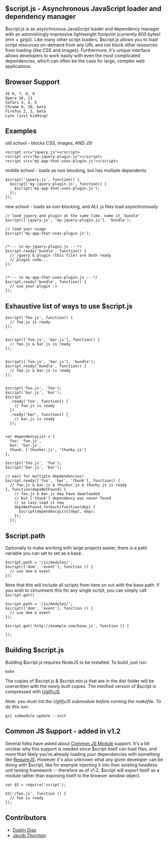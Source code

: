 $script.js - Asynchronous JavaScript loader and dependency manager
------------------------------------------------------------------

$script.js is an asynchronous JavaScript loader and dependency manager with an astonishingly impressive lightweight footprint (currently 800 bytes! (min + gzip)). Like many other script loaders, $script.js allows you to load script resources on-demand from any URL and not block other resources from loading (like CSS and images). Furthermore, it's unique interface allows developers to work easily with even the most complicated dependencies, which can often be the case for large, complex web applications.

Browser Support
---------------
    IE 6, 7, 8, 9
    Opera 10, 11
    Safari 3, 4, 5
    Chrome 9, 10, beta
    Firefox 2, 3, beta
    Lynx (just kidding)

Examples
--------

old school - blocks CSS, Images, AND JS!

    <script src="jquery.js"></script>
    <script src="my-jquery-plugin.js"></script>
    <script src="my-app-that-uses-plugin.js"></script>


middle school - loads as non-blocking, but has multiple dependents

    $script('jquery.js', function() {
      $script('my-jquery-plugin.js', function() {
        $script('my-app-that-uses-plugin.js');
      });
    });

new school - loads as non-blocking, and ALL js files load asynchronously

    // load jquery and plugin at the same time. name it 'bundle'
    $script(['jquery.js', 'my-jquery-plugin.js'], 'bundle');

    // load your usage
    $script('my-app-that-uses-plugin.js');


    /*--- in my-jquery-plugin.js ---*/
    $script.ready('bundle', function() {
      // jquery & plugin (this file) are both ready
      // plugin code...
    });


    /*--- in my-app-that-uses-plugin.js ---*/
    $script.ready('bundle', function() {
      // use your plugin :)
    });


Exhaustive list of ways to use $script.js
-----------------------------------------
    $script('foo.js', function() {
      // foo.js is ready
    });


    $script(['foo.js', 'bar.js'], function() {
      // foo.js & bar.js is ready
    });


    $script(['foo.js', 'bar.js'], 'bundle');
    $script.ready('bundle', function() {
      // foo.js & bar.js is ready
    });


    $script('foo.js', 'foo');
    $script('bar.js', 'bar');
    $script
      .ready('foo', function() {
        // foo.js is ready
      })
      .ready('bar', function() {
        // bar.js is ready
      });


    var dependencyList = {
      foo: 'foo.js',
      bar: 'bar.js',
      thunk: ['thunkor.js', 'thunky.js']
    };

    $script('foo.js', 'foo');
    $script('bar.js', 'bar');

    // wait for multiple depdendencies!
    $script.ready(['foo', 'bar', 'thunk'], function() {
      // foo.js & bar.js & thunkor.js & thunky.js is ready
    }, function(depsNotFound) {
        // foo.js & bar.js may have downloaded
        // but ['thunk'] dependency was never found
        // so lazy load it now
        depsNotFound.forEach(function(dep) {
          $script(dependencyList[dep], dep);
        });
      });

$script.path
------------
Optionally to make working with large projects easier, there is a path variable you can set to set as a base.

    $script.path = '/js/modules/';
    $script(['dom', 'event'], function () {
      // use dom & event
    });

Note that this will include all scripts from here on out with the base path. If you wish to circumvent this for any single script, you can simply call <code>$script.get()</code>

    $script.path = '/js/modules/';
    $script(['dom', 'event'], function () {
      // use dom & event
    });

    $script.get('http://example.com/base.js', function () {

    });

Building $script.js
-------------------
Building $script.js requires NodeJS to be installed. To build, just run:

    make

The copies of $script.js & $script.min.js that are in the dist folder will be overwritten with the newly built copies. The minified version of $script is compressed with [UglifyJS](https://github.com/mishoo/UglifyJS "UglifyJS").

*Note: you must init the UglifyJS submodule before running the makefile. To do this run:*

    git submodule update --init

Common JS Support - added in v1.2
-----------------

Several folks have asked about [Common JS Module](http://commonjs.org) support. It's a bit unclear why this support is needed since $script itself can load files, and more than likely you're already loading your dependencies with something like [RequireJS](http://requirejs.org/). However it's also unknown what any given developer can be doing with $script, like for example injecting it into their existing headless unit testing framework -- therefore as of v1.2, $script will export itself as a module rather than exposing itself to the browser _window_ object.

    var $S = require('script');

    $S('/foo.js', function () {
      // foo is ready
    });

Contributors
------------
  * [Dustin Diaz](https://github.com/ded/script.js/commits/master?author=ded)
  * [Jacob Thornton](https://github.com/ded/script.js/commits/master?author=fat)